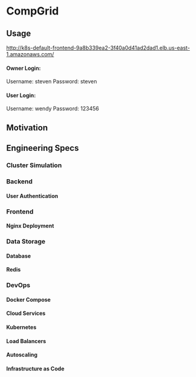 # CompGrid

## Usage
http://k8s-default-frontend-9a8b339ea2-3f40a0d41ad2dad1.elb.us-east-1.amazonaws.com/

#### Owner Login:
Username: steven
Password: steven

#### User Login:
Username: wendy
Password: 123456

## Motivation

## Engineering Specs

### Cluster Simulation

### Backend

#### User Authentication

### Frontend

#### Nginx Deployment

### Data Storage

#### Database

#### Redis

### DevOps

#### Docker Compose

#### Cloud Services

#### Kubernetes

#### Load Balancers

#### Autoscaling

#### Infrastructure as Code


